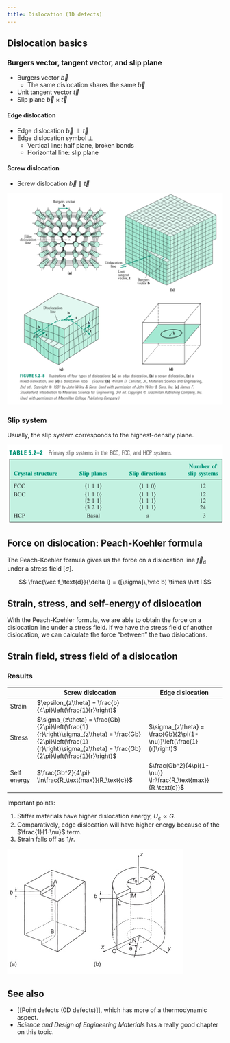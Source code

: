 ```yaml
---
title: Dislocation (1D defects)
---
```


## Dislocation basics

### Burgers vector, tangent vector, and slip plane

- Burgers vector $\vec b$
  - The same dislocation shares the same $\vec b$
- Unit tangent vector $\vec t$
- Slip plane $\vec b \times \vec t$

#### Edge dislocation

- Edge dislocation $\vec b \perp \vec t$
- Edge dislocation symbol $\perp$
  - Vertical line: half plane, broken bonds
  - Horizontal line: slip plane

#### Screw dislocation

- Screw dislocation $\vec b \parallel \vec t$


![Different types of dislocation. via *Science and Design of Engineering Materials* (p.157)](p1.png)

### Slip system

Usually, the slip system corresponds to the highest-density plane.

![Slip planes for different crystal systems. via *Science and Design of Engineering Materials* (p.162)](p2.png)

## Force on dislocation: Peach-Koehler formula

The Peach-Koehler formula gives us the force on a dislocation line $\vec f_\text{d}$ under a stress field $[\sigma]$.

$$
\frac{\vec f_\text{d}}{\delta l} = ([\sigma]\,\vec b) \times \hat l
$$

## Strain, stress, and self-energy of dislocation

With the Peach-Koehler formula, we are able to obtain the force on a dislocation line under a stress field. If we have the stress field of another dislocation, we can calculate the force “between” the two dislocations.

## Strain field, stress field of a dislocation

###  Results

|             | Screw dislocation                                            | Edge dislocation                                             |
| ----------- | ------------------------------------------------------------ | ------------------------------------------------------------ |
| Strain      | $\epsilon_{z\theta} = \frac{b}{4\pi}\left(\frac{1}{r}\right)$ |                                                              |
| Stress      | $\sigma_{z\theta} = \frac{Gb}{2\pi}\left(\frac{1}{r}\right)\sigma_{z\theta} = \frac{Gb}{2\pi}\left(\frac{1}{r}\right)\sigma_{z\theta} = \frac{Gb}{2\pi}\left(\frac{1}{r}\right)$ | $\sigma_{z\theta} = \frac{Gb}{2\pi(1-\nu)}\left(\frac{1}{r}\right)$ |
| Self energy | $\frac{Gb^2}{4\pi} \ln\frac{R_\text{max}}{R_\text{c}}$       | $\frac{Gb^2}{4\pi(1-\nu)} \ln\frac{R_\text{max}}{R_\text{c}}$ |

Important points:

1. Stiffer materials have higher dislocation energy, $U_e \propto G$.
2. Comparatively, edge dislocation will have higher energy because of the $\frac{1}{1-\nu}$ term.
3. Strain falls off as $1/r$.

![Elastic energy of a screw dislocation (via Bailey)](p3.jpeg)

## See also

- [[Point defects (0D defects)]], which has more of a thermodynamic aspect.
- *Science and Design of Engineering Materials* has a really good chapter on this topic.
